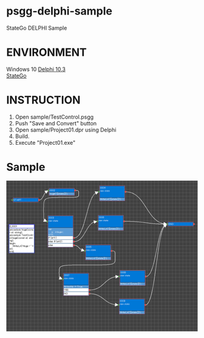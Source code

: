 # psgg-delphi-sample
StateGo DELPHI Sample

# ENVIRONMENT

Windows 10 
[Delphi 10.3](https://www.embarcadero.com/products/delphi)  
[StateGo](https://statego.programanic.com/)

# INSTRUCTION

1. Open sample/TestControl.psgg
2. Push "Save and Convert" button
3. Open sample/Project01.dpr using Delphi
4. Build.
5. Execute "Project01.exe"

# Sample

<img src="https://raw.githubusercontent.com/NNNIC/psgg-delphi-sample/master/wiki/sample.PNG" width="1800px" />  
